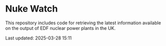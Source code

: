 # Nuke Watch

This repository includes code for retrieving the latest information available on the output of EDF nuclear power plants in the UK.

Last updated: 2025-03-28 15:11
